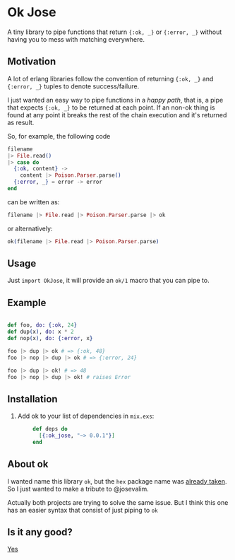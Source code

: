 # Ok Jose

A tiny library to pipe functions that
return `{:ok, _}` or `{:error, _}` without
having you to mess with matching everywhere.

## Motivation

A lot of erlang libraries follow the
convention of returning `{:ok, _}` and
`{:error, _}` tuples to denote success/failure.

I just wanted an easy way to pipe 
functions in a *happy path*, that is, a
pipe that expects `{:ok, _}` to be returned
at each point. If an non-ok thing is
found at any point it breaks the rest of
the chain execution and it's returned
as result.

So, for example, the following code

```elixir
filename
|> File.read()
|> case do
  {:ok, content} ->
    content |> Poison.Parser.parse()
  {:error, _} = error -> error
end
```

can be written as:

```elixir
filename |> File.read |> Poison.Parser.parse |> ok
```

or alternatively:

```elixir
ok(filename |> File.read |> Poison.Parser.parse)
```

## Usage

Just `import OkJose`, it will provide an
`ok/1` macro that you can pipe to.

## Example

```elixir

def foo, do: {:ok, 24}
def dup(x), do: x * 2
def nop(x), do: {:error, x}

foo |> dup |> ok # => {:ok, 48}
foo |> nop |> dup |> ok # => {:error, 24}

foo |> dup |> ok! # => 48
foo |> nop |> dup |> ok! # raises Error
```

## Installation

  1. Add ok to your list of dependencies in `mix.exs`:

```elixir
        def deps do
          [{:ok_jose, "~> 0.0.1"}]
        end
```

## About ok

I wanted name this library `ok`, but the `hex`
package name was [already taken](https://hex.pm/packages/ok). So I just wanted to make a
tribute to @josevalim.

Actually both projects are trying to solve the
same issue. But I think this one has an easier
syntax that consist of just piping to `ok`


## Is it any good?

[Yes](https://news.ycombinator.com/item?id=3067434)

